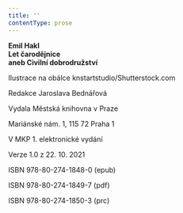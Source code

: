 ```yaml
---
title: ''
contentType: prose
---
```


**Emil Hakl  
Let čarodějnice  
aneb Civilní dobrodružství**

Ilustrace na obálce knstartstudio/Shutterstock.com

  

Redakce Jaroslava Bednářová

Vydala Městská knihovna v Praze

  

Mariánské nám. 1, 115 72 Praha 1

V MKP 1. elektronické vydání

  

Verze 1.0 z 22. 10. 2021

ISBN 978-80-274-1848-0 (epub)

  

ISBN 978-80-274-1849-7 (pdf)

  

ISBN 978-80-274-1850-3 (prc)
